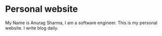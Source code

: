 # Personal website

My Name is Anurag Sharma, I am a software engineer. This is my personal website. I write blog daily.
